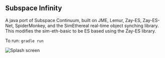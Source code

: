 ## Subspace Infinity
A java port of Subspace Continuum, built on JME, Lemur, Zay-ES, Zay-ES-Net, SpiderMonkey, and the SimEthereal real-time
object synching library.  This modifies the sim-eth-basic to be ES based using the Zay-ES library.

To run: `gradle run`

![Splash screen](https://github.com/assofohdz/Subspace-Infinity/blob/master/screenshots/Splash.PNG?raw=true)
